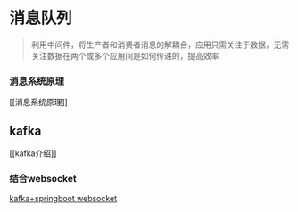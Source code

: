 # 消息队列
> 利用中间件，将生产者和消费者消息的解耦合，应用只需关注于数据，无需关注数据在两个或多个应用间是如何传递的，提高效率
### 消息系统原理
[[消息系统原理]]
## kafka
[[kafka介绍]]
### 结合websocket
[kafka+springboot websocket](https://www.cnblogs.com/love-zf/p/15201518.html)
